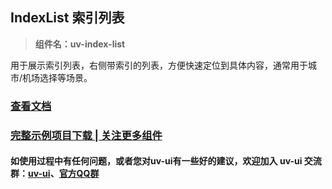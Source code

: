 ## IndexList 索引列表

> **组件名：uv-index-list**

用于展示索引列表，右侧带索引的列表，方便快速定位到具体内容，通常用于城市/机场选择等场景。

### <a href="https://www.uvui.cn/components/indexList.html" target="_blank">查看文档</a>

### [完整示例项目下载 | 关注更多组件](https://ext.dcloud.net.cn/plugin?name=uv-ui)

#### 如使用过程中有任何问题，或者您对uv-ui有一些好的建议，欢迎加入 uv-ui 交流群：<a href="https://ext.dcloud.net.cn/plugin?id=12287" target="_blank">uv-ui</a>、<a href="https://www.uvui.cn/components/addQQGroup.html" target="_blank">官方QQ群</a>
